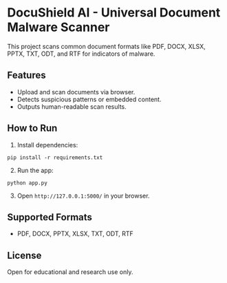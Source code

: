 # DocuShield AI - Universal Document Malware Scanner

This project scans common document formats like PDF, DOCX, XLSX, PPTX, TXT, ODT, and RTF for indicators of malware.

## Features

- Upload and scan documents via browser.
- Detects suspicious patterns or embedded content.
- Outputs human-readable scan results.

## How to Run

1. Install dependencies:

```
pip install -r requirements.txt
```

2. Run the app:

```
python app.py
```

3. Open `http://127.0.0.1:5000/` in your browser.

## Supported Formats

- PDF, DOCX, PPTX, XLSX, TXT, ODT, RTF

## License

Open for educational and research use only.